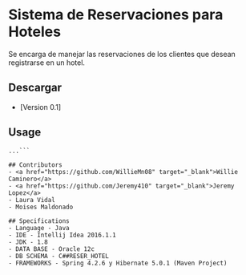 Sistema de Reservaciones para Hoteles
======
Se encarga de manejar las reservaciones de los clientes que desean registrarse en un hotel.

## Descargar
* [Version 0.1]

## Usage
```$ git clone https://github.com/WillieMn08/Hoteles.git
...```

## Contributors
- <a href="https://github.com/WillieMn08" target="_blank">Willie Caminero</a>
- <a href="https://github.com/Jeremy410" target="_blank">Jeremy Lopez</a>
- Laura Vidal
- Moises Maldonado

## Specifications
- Language - Java
- IDE - Intellij Idea 2016.1.1
- JDK - 1.8
- DATA BASE - Oracle 12c
- DB SCHEMA - C##RESER_HOTEL
- FRAMEWORKS - Spring 4.2.6 y Hibernate 5.0.1 (Maven Project)

